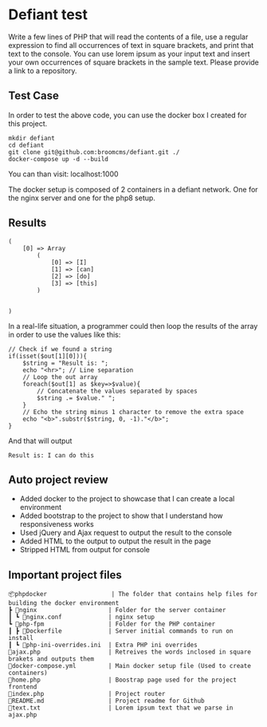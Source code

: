 # Defiant test


Write a few lines of PHP that will read the contents of a file, use a regular expression to find all occurrences of text in square brackets, and print that text to the console. You can use lorem ipsum as your input text and insert your own occurrences of square brackets in the sample text. Please provide a link to a repository.
## Test Case

In order to test the above code, you can use the docker box I created for this project.

    mkdir defiant
    cd defiant
    git clone git@github.com:broomcms/defiant.git ./
    docker-compose up -d --build

You can than visit:
localhost:1000

The docker setup is composed of 2 containers in a defiant network. One for the nginx server and one for the php8 setup.

## Results


    (
        [0] => Array
            (
                [0] => [I]
                [1] => [can]
                [2] => [do]
                [3] => [this]
            )


    )


In a real-life situation, a programmer could then loop the results of the array in order to use the values like this:


    // Check if we found a string
    if(isset($out[1][0])){
        $string = "Result is: ";
        echo "<hr>"; // Line separation
        // Loop the out array
        foreach($out[1] as $key=>$value){
            // Concatenate the values separated by spaces
            $string .= $value." ";
        }
        // Echo the string minus 1 character to remove the extra space
        echo "<b>".substr($string, 0, -1)."</b>";
    }


And that will output

    Result is: I can do this

## Auto project review


 - Added docker to the project to showcase that I can create a local environment
 - Added bootstrap to the project to show that I understand how responsiveness works
 - Used jQuery and Ajax request to output the result to the console
 - Added HTML to the output to output the result in the page
 - Stripped HTML from output for console

 ## Important project files

    📦phpdocker                  | The folder that contains help files for building the docker environment
    ┣ 📂nginx                    | Folder for the server container
    ┃ ┗ 📜nginx.conf             | nginx setup
    ┗ 📂php-fpm                  | Folder for the PHP container
    ┃ ┣ 📜Dockerfile             | Server initial commands to run on install
    ┃ ┗ 📜php-ini-overrides.ini  | Extra PHP ini overrides
    📜ajax.php                   | Retreives the words inclosed in square brakets and outputs them
    📜docker-compose.yml         | Main docker setup file (Used to create containers)
    📜home.php                   | Boostrap page used for the project frontend
    📜index.php                  | Project router
    📜README.md                  | Project readme for Github
    📜text.txt                   | Lorem ipsum text that we parse in ajax.php